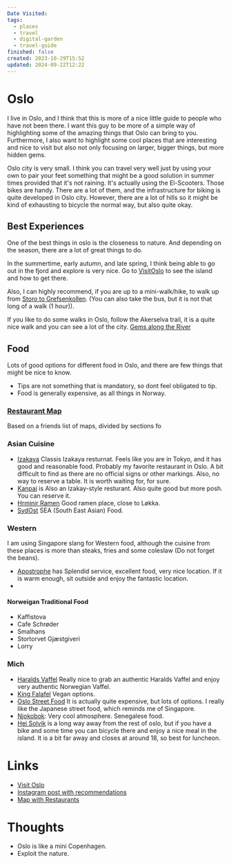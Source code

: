 ```yaml
---
Date Visited: 
tags:
  - places
  - travel
  - digital-garden
  - travel-guide
finished: false
created: 2023-10-29T15:52
updated: 2024-09-22T12:22
---
```

# Oslo
I live in Oslo, and I think that this is more of a nice little guide to people who have not been there.
I want this guy to be more of a simple way of highlighting some of the amazing things that Oslo can bring to you. Furthermore, I also want to highlight some cool places that are interesting and nice to visit but also not only focusing on larger, bigger things, but more hidden gems.

Oslo city is very small. I think you can travel very well just by using your own to pair your feet something that might be a good solution in summer times provided that it's not raining. It's actually using the El-Scooters. Those bikes are handy. There are a lot of them, and the infrastructure for biking is quite developed in Oslo city. However, there are a lot of hills so it might be kind of exhausting to bicycle the normal way, but also quite okay.


## Best Experiences
One of the best things in oslo is the closeness to nature. And depending on the season, there are a lot of great things to do. 

In the summertime, early autumn, and late spring, I think being able to go out in the fjord and explore is very nice.  Go to [VisitOslo](https://www.visitoslo.com/en/activities-and-attractions/boroughs/oslo-fjord/attractions/) to see the island and how to get there.

Also, I can highly recommend, if you are up to a mini-walk/hike, to walk up from [Storo to Grefsenkollen](https://www.google.no/maps/dir/Storo,+0485+Oslo/Grefsenkollen+restaurant,+Grefsenkollveien,+Oslo/@59.9517806,10.7822992,15z/data=!3m1!4b1!4m14!4m13!1m5!1m1!1s0x46416e3d2c622943:0xa5f44d3ec9090ff6!2m2!1d10.7784683!2d59.9447924!1m5!1m1!1s0x464171df7343b3df:0x4226d90f04122d3!2m2!1d10.8039787!2d59.9587824!3e2?entry=ttu&g_ep=EgoyMDI0MDkwNC4wIKXMDSoASAFQAw%3D%3D). (You can also take the bus, but it is not that long of a walk (1 hour)). 

If you like to do some walks in Oslo, follow the Akerselva trail, it is a quite nice walk and you can see a lot of the city.  [Gems along the River](https://www.visitoslo.com/en/articles/akerselva-river/)



## Food
Lots of good options for different food in Oslo, and there are few things that might be nice to know. 

- Tips are not something that is mandatory, so dont feel obligated to tip. 
- Food is generally expensive, as all things in Norway. 

### [Restaurant Map](https://www.google.com/maps/d/u/0/edit?mid=1iiJTTYMnHUdEWqcIViBskA0FKNdo9fo&usp=sharing)
Based on a friends list of maps, divided by sections fo


### Asian Cuisine

- [Izakaya](https://izakayaoslo.com/index-eng.html) Classis Izakaya resturnat. Feels like you are in Tokyo, and it has good and reasonable food. Probably my favorite restaurant in Oslo. A bit difficult to find as there are no official signs or other markings. Also, no way to reserve a table. It is worth waiting for, for sure.
- [Kanpai](https://www.kanpai.no/) is Also an Izakay-style resturant. Also quite good but more posh. You can reserve it. 
- [Hrminir Ramen](https://book.dinnerbooking.com/no/nb-NO/book/index/1838/22) Good ramen place, close to Løkka.
- [SydOst](https://www.sudost.no/booking) SEA  (South East Asian) Food. 

### Western 
I am using Singapore slang for Western food, although the cuisine from these places is more than steaks, fries and some coleslaw (Do not forget the beans).
- [Apostrophe](https://www.restaurant-apostrophe.com/) has Splendid service, excellent food, very nice location. If it is warm enough, sit outside and enjoy the fantastic location. 
- 
#### Norweigan Traditional Food
- Kaffistova
- Cafe Schrøder
- Smalhans
- Stortorvet Gjæstgiveri
- Lorry


### Mich


- [Haralds Vaffel](https://www.haraldsvaffel.no/) Really nice to grab an authentic Haralds Vaffel and enjoy very authentic Norwegian Vaffel.
- [King Falafel](https://no.tripadvisor.com/Restaurant_Review-g190479-d15850818-Reviews-King_Falafel-Oslo_Eastern_Norway.html) Vegan options.
- [Oslo Street Food](https://www.oslo-streetfood.no/) It is actually quite expensive, but lots of options.  I really like the Japanese street food, which reminds me of Singapore. 
- [Njokobok](https://www.oslo-streetfood.no/): Very cool atmosphere. Senegalese food.
- [Hei Solvik](https://heisolvik.no/) is a long way away from the rest of oslo, but if you have a bike and some time you can bicycle there and enjoy a nice meal in the island. It is a bit far away and closes at around 18, so best for luncheon. 
# Links
- [Visit Oslo](https://www.visitoslo.com/en/)
- [Instagram post with recommendations](https://www.tinyknowledge.com/docs/Travel/Places/Oslo)
- [Map with Restaurants](https://www.google.com/maps/d/u/0/edit?mid=1iiJTTYMnHUdEWqcIViBskA0FKNdo9fo&usp=sharing)

# Thoughts 
- Oslo is like a mini Copenhagen. 
- Exploit the nature. 